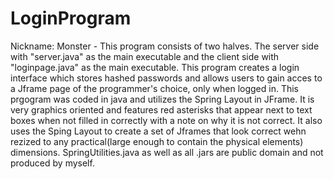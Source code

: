 # LoginProgram
Nickname: Monster - 
This program consists of two halves. The server side with "server.java" as the main executable and the client side with "loginpage.java" as the main executable. This program creates a login interface which stores hashed passwords and allows users to gain acces to a Jframe page of the programmer's choice, only when logged in. This prgogram was coded in java and utilizes the Spring Layout in JFrame. It is very graphics oriented and features red asterisks that appear next to text boxes when not filled in correctly with a note on why it is not correct. It also uses the Sping Layout to create a set of Jframes that look correct wehn rezized to any practical(large enough to contain the physical elements) dimensions.
SpringUtilities.java as well as all .jars are public domain and not produced by myself.
